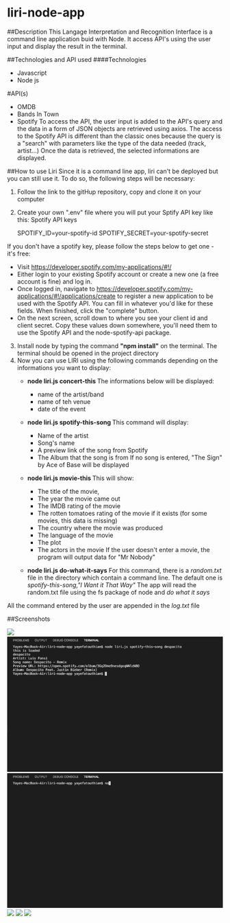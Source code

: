 # liri-node-app

##Description
This Langage Interpretation and Recognition Interface is a command line application buid with Node.
It access API's using the user input and display the result in the terminal. 

##Technologies and API used
####Technologies
* Javascript
* Node js

#API(s)
* OMDB
* Bands In Town
* Spotify
To access the API, the user input is added to the API's query and the data in a form of JSON objects are retrieved using axios.
The access to the Spotify API is different than the classic ones because the query is a "search" with parameters like the type of the data needed (track, artist...)
Once the data is retrieved, the selected informations are displayed.

##How to use Liri
Since it is a command line app, liri can't be deployed but you can still use it. To do so, the following steps will be necessary: 
 1. Follow the link to the gitHup repository, copy and clone it on your computer
 2. Create your own ".env" file where you will put your Sptify API key like this:
    Spotify API keys

    SPOTIFY_ID=your-spotify-id
    SPOTIFY_SECRET=your-spotify-secret

 If you don't have a spotify key, please follow the steps below to get one - it's free:
   * Visit https://developer.spotify.com/my-applications/#!/
   * Either login to your existing Spotify account or create a new one (a free account is fine) and log in.
   * Once logged in, navigate to https://developer.spotify.com/my-applications/#!/applications/create to register a new application to be used with the Spotify API. You can fill in whatever you'd like for these fields. When finished, click the "complete" button.
   * On the next screen, scroll down to where you see your client id and client secret. Copy these values down somewhere, you'll need them to use the Spotify API and the node-spotify-api package.

 3. Install node by typing the command **"npm install"** on the terminal. The terminal should be opened in the project directory
 4. Now you can use LIRI using the following commands depending on the informations you want to display:
    *  __node liri.js concert-this *<name of an artist or a band>*__ 
        The informations below will be displayed: 
        - name of the artist/band
        - name of teh venue
        - date of the event

    *  __node liri.js spotify-this-song *<song name>*__
        This command will display:
        - Name of the artist
        - Song's name
        - A preview link of the song from Spotify
        - The Album that the song is from
        If no song is entered, "The Sign" by Ace of Base will be displayed

    *  __node liri.js movie-this *<name of a movie>*__
        This will show:
        - The title of the movie,
        - The year the movie came out
        - The IMDB rating of the movie
        - The rotten tomatoes rating of the movie if it exists (for some movies, this data is missing)
        - The country where the movie was produced
        - The language of the movie
        - The plot
        - The actors in the movie
        If the user doesn't enter a movie, the program will output data for "Mr Nobody"

    *  __node liri.js do-what-it-says__
        For this command, there is a *random.txt* file in the directory which contain a command line.
        The default one is *spotify-this-song,"I Want it That Way"*
        The app will read the random.txt file using the fs package of node and *do what it says*

All the command entered by the user are appended in the *log.txt* file

##Screenshots

![](movie-this.gif)
![](spotify.gif)
![](spotify2.gif)
![](concert-this.gif)
![](concert-this2.gif)
![](DWIS.gif)


